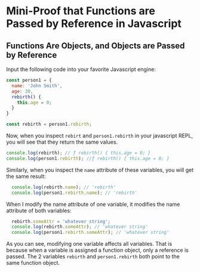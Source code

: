 # Mini-Proof that Functions are Passed by Reference in Javascript

## Functions Are Objects, and Objects are Passed by Reference

Input the following code into your favorite Javascript engine:

```javascript
const person1 = {
  name: 'John Smith',
  age: 30,
  rebirth() {
    this.age = 0;
  }
}

const rebirth = person1.rebirth;
```

Now, when you inspect `rebirt` and `person1.rebirth` in your javascript REPL, you will see that they return the same values.

```javascript
console.log(rebirth); // ƒ rebirth() { this.age = 0; }
console.log(person1.rebirth); //ƒ rebirth() { this.age = 0; }
```

Similarly, when you inspect the `name` attribute of these variables, you will get the same result:

```javascript
  console.log(rebirth.name); // 'rebirth'
  console.log(person1.rebirth.name); // 'rebirth'
```

When I modify the name attribute of one variable, it modifies the name attribute of both variables:

```javascript
  rebirth.someAttr = 'whatever string';
  console.log(rebirth.someAttr); // 'whatever string'
  console.log(person1.rebirth.someAttr); // 'whatever string'
```

As you can see, modifying one variable affects all variables. That is because when a variable is assigned a function object, only a reference is passed. The 2 variables `rebirth` and `person1.rebirth` both point to the same function object.
